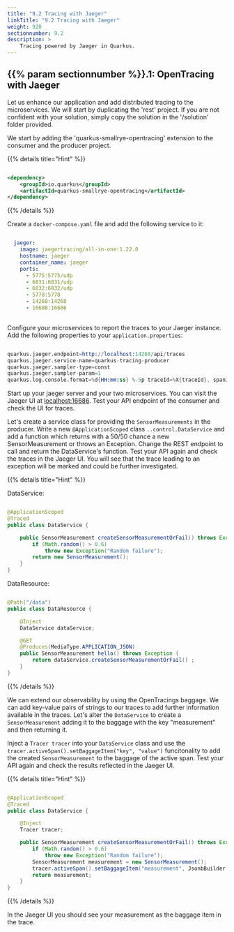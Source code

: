```yaml
---
title: "9.2 Tracing with Jaeger"
linkTitle: "9.2 Tracing with Jaeger"
weight: 920
sectionnumber: 9.2
description: >
    Tracing powered by Jaeger in Quarkus.
---
```


## {{% param sectionnumber %}}.1: OpenTracing with Jaeger

Let us enhance our application and add distributed tracing to the microservices. We will start by duplicating the 'rest' project. If you are not confident with your solution, simply copy the solution in the '/solution' folder provided.

We start by adding the 'quarkus-smallrye-opentracing' extension to the consumer and the producer project.

{{% details title="Hint" %}}

```xml

<dependency>
    <groupId>io.quarkus</groupId>
    <artifactId>quarkus-smallrye-opentracing</artifactId>
</dependency>

```

{{% /details %}}

Create a `docker-compose.yaml` file and add the following service to it:

```yaml

  jaeger:
    image: jaegertracing/all-in-one:1.22.0
    hostname: jaeger
    container_name: jaeger
    ports:
      - 5775:5775/udp
      - 6831:6831/udp
      - 6832:6832/udp
      - 5778:5778
      - 14268:14268
      - 16686:16686
      
```

Configure your microservices to report the traces to your Jaeger instance. Add the following properties to your `application.properties`:

```s

quarkus.jaeger.endpoint=http://localhost:14268/api/traces
quarkus.jaeger.service-name=quarkus-tracing-producer
quarkus.jaeger.sampler-type=const
quarkus.jaeger.sampler-param=1
quarkus.log.console.format=%d{HH:mm:ss} %-5p traceId=%X{traceId}, spanId=%X{spanId}, sampled=%X{sampled} [%c{2.}] (%t) %s%e%n

```

Start up your jaeger server and your two microservices. You can visit the Jaeger UI at [localhost:16686](http://localhost:16686). Test your API endpoint of the consumer and check the UI for traces.

Let's create a service class for providing the `SensorMeasurements` in the producer. Write a new `@ApplicationScoped` class `..control.DataService` and add a function which returns with a 50/50 chance a new SensorMeasurement or throws an Exception. Change the REST endpoint to call and return the DataService's function. Test your API again and check the traces in the Jaeger UI. You will see that the trace leading to an exception will be marked and could be further investigated.

{{% details title="Hint" %}}

DataService:
```java

@ApplicationScoped
@Traced
public class DataService {

    public SensorMeasurement createSensorMeasurementOrFail() throws Exception {
        if (Math.random() > 0.6)
            throw new Exception("Random failure");
        return new SensorMeasurement();
    }
}

```

DataResource:
```java

@Path("/data")
public class DataResource {

    @Inject
    DataService dataService;

    @GET
    @Produces(MediaType.APPLICATION_JSON)
    public SensorMeasurement hello() throws Exception {
        return dataService.createSensorMeasurementOrFail() ;
    }
}

```

{{% /details %}}

We can extend our observability by using the OpenTracings baggage. We can add key-value pairs of strings to our traces to add further information available in the traces. Let's alter the `DataService` to create a `SensorMeasurement` adding it to the baggage with the key "measurement" and then returning it.

Inject a `Tracer tracer` into your `DataService` class and use the `tracer.activeSpan().setBaggageItem("key", "value")` funcitonality to add the created `SensorMeasurement` to the baggage of the active span. Test your API again and check the results reflected in the Jaeger UI.

{{% details title="Hint" %}}

```java

@ApplicationScoped
@Traced
public class DataService {

    @Inject
    Tracer tracer;

    public SensorMeasurement createSensorMeasurementOrFail() throws Exception {
        if (Math.random() > 0.6)
            throw new Exception("Random failure");
        SensorMeasurement measurement = new SensorMeasurement();
        tracer.activeSpan().setBaggageItem("measurement", JsonbBuilder.create().toJson(measurement));
        return measurement;
    }
}

```

{{% /details %}}

In the Jaeger UI you should see your measurement as the baggage item in the trace.

